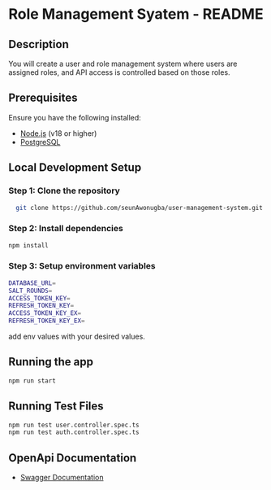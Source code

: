 # Role Management Syatem - README

## Description

You will create a user and role management system where users are assigned roles,
and API access is controlled based on those roles.

## Prerequisites

Ensure you have the following installed:

- [Node.js](https://nodejs.org/) (v18 or higher)
- [PostgreSQL](https://www.postgresql.org/)

## Local Development Setup

### Step 1: Clone the repository

```bash
  git clone https://github.com/seunAwonugba/user-management-system.git
```

### Step 2: Install dependencies

```bash
npm install
```

### Step 3: Setup environment variables

```bash
DATABASE_URL=
SALT_ROUNDS=
ACCESS_TOKEN_KEY=
REFRESH_TOKEN_KEY=
ACCESS_TOKEN_KEY_EX=
REFRESH_TOKEN_KEY_EX=
```

add env values with your desired values.

## Running the app

```bash
npm run start
```

## Running Test Files

```bash
npm run test user.controller.spec.ts
npm run test auth.controller.spec.ts
```

## OpenApi Documentation

- [Swagger Documentation](http://localhost:3000/api)
